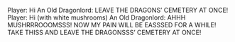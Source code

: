 Player: Hi
An Old Dragonlord: LEAVE THE DRAGONS’ CEMETERY AT ONCE!
Player: Hi (with white mushrooms)
An Old Dragonlord: AHHH MUSHRRROOOMSSS! NOW MY PAIN WILL BE EASSSED FOR A WHILE! TAKE THISS AND LEAVE THE DRAGONSSS’ CEMETERY AT ONCE!